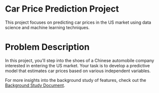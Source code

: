 # Car Price Prediction Project
This project focuses on predicting car prices in the US market using data science and machine learning techniques.

# Problem Description
In this project, you'll step into the shoes of a Chinese automobile company interested in entering the US market. Your task is to develop a predictive model that estimates car prices based on various independent variables.

For more insights into the background study of features, check out the [Background Study Document](https://drive.google.com/drive/u/0/my-drive).
